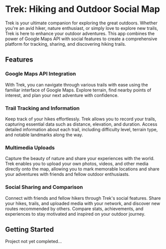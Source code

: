 <h1>Trek: Hiking and Outdoor Social Map</h1>

<p>Trek is your ultimate companion for exploring the great outdoors. Whether you're an avid hiker, nature enthusiast, or simply love to explore new trails, Trek is here to enhance your outdoor adventures. This app combines the power of Google Maps API with social features to create a comprehensive platform for tracking, sharing, and discovering hiking trails.</p>

<h2>Features</h2>

<h3>Google Maps API Integration</h3>
<p>With Trek, you can navigate through various trails with ease using the familiar interface of Google Maps. Explore terrain, find nearby points of interest, and plan your next adventure with confidence.</p>

<h3>Trail Tracking and Information</h3>
<p>Keep track of your hikes effortlessly. Trek allows you to record your trails, capturing essential data such as distance, elevation, and duration. Access detailed information about each trail, including difficulty level, terrain type, and notable landmarks along the way.</p>

<h3>Multimedia Uploads</h3>
<p>Capture the beauty of nature and share your experiences with the world. Trek enables you to upload your own photos, videos, and other media directly onto the map, allowing you to mark memorable locations and share your adventures with friends and fellow outdoor enthusiasts.</p>

<h3>Social Sharing and Comparison</h3>
<p>Connect with friends and fellow hikers through Trek's social features. Share your hikes, trails, and uploaded media with your network, and discover new routes recommended by others. Compare stats, achievements, and experiences to stay motivated and inspired on your outdoor journey.</p>

<h2>Getting Started</h2>
<p>Project not yet completed...</p>

